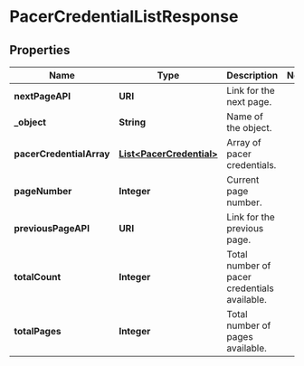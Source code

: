 

# PacerCredentialListResponse


## Properties

| Name | Type | Description | Notes |
|------------ | ------------- | ------------- | -------------|
|**nextPageAPI** | **URI** | Link for the next page. |  |
|**_object** | **String** | Name of the object. |  |
|**pacerCredentialArray** | [**List&lt;PacerCredential&gt;**](PacerCredential.md) | Array of pacer credentials. |  |
|**pageNumber** | **Integer** | Current page number. |  |
|**previousPageAPI** | **URI** | Link for the previous page. |  |
|**totalCount** | **Integer** | Total number of pacer credentials available. |  |
|**totalPages** | **Integer** | Total number of pages available. |  |



